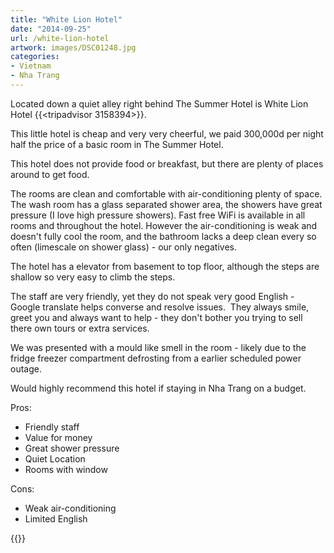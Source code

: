 ```yaml
---
title: "White Lion Hotel"
date: "2014-09-25"
url: /white-lion-hotel
artwork: images/DSC01248.jpg
categories:
- Vietnam
- Nha Trang
---
```


Located down a quiet alley right behind The Summer Hotel is White Lion Hotel {{<tripadvisor 3158394>}}.

This little hotel is cheap and very very cheerful, we paid 300,000d per night half the price of a basic room in The Summer Hotel.

This hotel does not provide food or breakfast, but there are plenty of places around to get food.

The rooms are clean and comfortable with air-conditioning plenty of space.  The wash room has a glass separated shower area, the showers have great pressure (I love high pressure showers). Fast free WiFi is available in all rooms and throughout the hotel. However the air-conditioning is weak and doesn't fully cool the room, and the bathroom lacks a deep clean every so often (limescale on shower glass) - our only negatives.

The hotel has a elevator from basement to top floor, although the steps are shallow so very easy to climb the steps.

The staff are very friendly, yet they do not speak very good English - Google translate helps converse and resolve issues.  They always smile, greet you and always want to help - they don't bother you trying to sell there own tours or extra services.

We was presented with a mould like smell in the room - likely due to the fridge freezer compartment defrosting from a earlier scheduled power outage.

Would highly recommend this hotel if staying in Nha Trang on a budget.

Pros:

- Friendly staff
- Value for money
- Great shower pressure
- Quiet Location
- Rooms with window

Cons:

- Weak air-conditioning
- Limited English


<!-- \[usrlist Service:4 Cleanliness:4 "Sleep Quality:4" Value:5 English:2 Overall:4.5\] -->

{{<place ChIJi89YoXxncDER23T-Sy4Fj9I>}}

<!-- [![Booking-dot-com](images/Booking-dot-com.png)](http://www.booking.com/hotel/vn/white-lion-nha-trang.en.html?aid=399308) -->

<!-- [![agoda-dot-com](images/agoda-dot-com.png)](http://www.agoda.com/white-lion-hotel-nha-trang/hotel/nha-trang-vn.html?cid=1649959) -->

